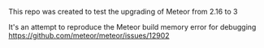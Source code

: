 This repo was created to test the upgrading of Meteor from 2.16 to 3

It's an attempt to reproduce the Meteor build memory error for debugging
https://github.com/meteor/meteor/issues/12902
